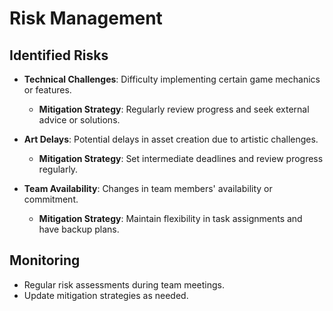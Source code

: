 # Risk Management

## Identified Risks
- **Technical Challenges**: Difficulty implementing certain game mechanics or features.
  - **Mitigation Strategy**: Regularly review progress and seek external advice or solutions.

- **Art Delays**: Potential delays in asset creation due to artistic challenges.
  - **Mitigation Strategy**: Set intermediate deadlines and review progress regularly.

- **Team Availability**: Changes in team members' availability or commitment.
  - **Mitigation Strategy**: Maintain flexibility in task assignments and have backup plans.

## Monitoring
- Regular risk assessments during team meetings.
- Update mitigation strategies as needed.
